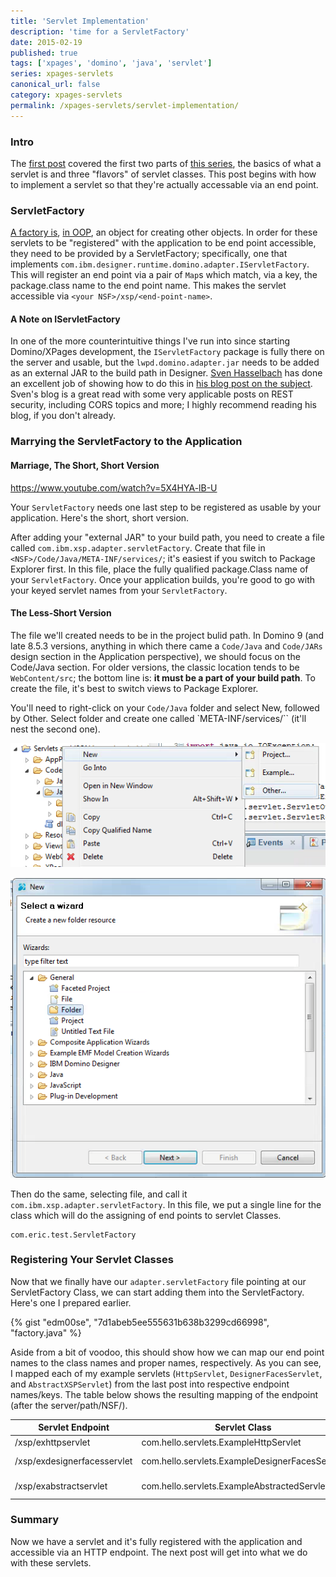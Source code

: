 ```yaml
---
title: 'Servlet Implementation'
description: 'time for a ServletFactory'
date: 2015-02-19
published: true
tags: ['xpages', 'domino', 'java', 'servlet']
series: xpages-servlets
canonical_url: false
category: xpages-servlets
permalink: /xpages-servlets/servlet-implementation/
---
```


### Intro

The [first post](/xpages-servlets/servlet-intro-and-flavors) covered the first two parts of [this series](/servlet-series/), the basics of what a servlet is and three "flavors" of servlet classes. This post begins with how to implement a servlet so that they're actually accessable via an end point.

### ServletFactory

[A factory is](https://en.wikipedia.org/wiki/Factory_(object-oriented_programming)), [in OOP](https://en.wikipedia.org/wiki/Object-oriented_programming), an object for creating other objects. In order for these servlets to be "registered" with the application to be end point accessible, they need to be provided by a ServletFactory; specifically, one that implements `com.ibm.designer.runtime.domino.adapter.IServletFactory`. This will register an end point via a pair of `Map`s which match, via a key, the package.class name to the end point name. This makes the servlet accessible via `<your NSF>/xsp/<end-point-name>`.

#### A Note on IServletFactory

In one of the more counterintuitive things I've run into since starting Domino/XPages development, the `IServletFactory` package is fully there on the server and usable, but the `lwpd.domino.adapter.jar` needs to be added as an external JAR to the build path in Designer. [Sven Hasselbach](https://hasselba.ch/blog/?page_id=70) has done an excellent job of showing how to do this in [his blog post on the subject](https://hasselba.ch/blog/?p=746). Sven's blog is a great read with some very applicable posts on REST security, including CORS topics and more; I highly recommend reading his blog, if you don't already.

### Marrying the ServletFactory to the Application

#### Marriage, The Short, Short Version

https://www.youtube.com/watch?v=5X4HYA-lB-U

Your `ServletFactory` needs one last step to be registered as usable by your application. Here's the short, short version.

After adding your "external JAR" to your build path, you need to create a file called `com.ibm.xsp.adapter.servletFactory`. Create that file in `<NSF>/Code/Java/META-INF/services/`; it's easiest if you switch to Package Explorer first. In this file, place the fully qualified package.Class name of your `ServletFactory`. Once your application builds, you're good to go with your keyed servlet names from your `ServletFactory`.

#### The Less-Short Version

The file we'll created needs to be in the project bulid path. In Domino 9 (and late 8.5.3 versions, anything in which there came a `Code/Java` and `Code/JARs` design section in the Application perspective), we should focus on the Code/Java section. For older versions, the classic location tends to be `WebContent/src`; the bottom line is: **it must be a part of your build path**. To create the file, it's best to switch views to Package Explorer.

You'll need to right-click on your `Code/Java` folder and select New, followed by Other. Select folder and create one called `META-INF/services/`` (it'll nest the second one).

![creating a folder/file resource in Package Explorer](./images/servlet/createNewResource-PkgExplorer.png)

![create a folder in Package Explorer](./images/servlet/createNewFolderFile-PkgExplorer.png)

Then do the same, selecting file, and call it `com.ibm.xsp.adapter.servletFactory`. In this file, we put a single line for the class which will do the assigning of end points to servlet Classes.

```
com.eric.test.ServletFactory
```


### Registering Your Servlet Classes

Now that we finally have our `adapter.servletFactory` file pointing at our ServletFactory Class, we can start adding them into the ServletFactory. Here's one I prepared earlier.

{% gist "edm00se", "7d1abeb5ee555631b638b3299cd66998", "factory.java" %}

Aside from a bit of voodoo, this should show how we can map our end point names to the class names and proper names, respectively. As you can see, I mapped each of my example servlets (`HttpServlet`, `DesignerFacesServlet`, and `AbstractXSPServlet`) from the last post into respective endpoint names/keys. The table below shows the resulting mapping of the endpoint (after the server/path/NSF/).

| Servlet Endpoint                       | Servlet Class                                 | Name                 |
| -------------------------------------- | --------------------------------------------- | -------------------- |
| /xsp/exhttpservlet                     | com.hello.servlets.ExampleHttpServlet         | Example HttpServlet             |
| /xsp/exdesignerfacesservlet            | com.hello.servlets.ExampleDesignerFacesServlet| Example DesignerFacesServlet |
| /xsp/exabstractservlet                 | com.hello.servlets.ExampleAbstractedServlet   | Example AbstractXSPServlet |

### Summary

Now we have a servlet and it's fully registered with the application and accessible via an HTTP endpoint. The next post will get into what we do with these servlets.
